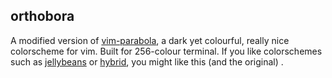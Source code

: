 ## orthobora

A modified version of [vim-parabola](https://github.com/chielkunkels/vim-parabola),
a dark yet colourful, really nice colorscheme for vim. Built for 256-colour terminal.
If you like colorschemes such as [jellybeans](https://github.com/nanotech/jellybeans.vim) or [hybrid](https://github.com/w0ng/vim-hybrid),
you might like this (and the original) .
